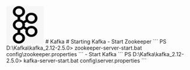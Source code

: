 <img width="100" height="100" src="https://github.com/SohamRoyNoel/Kafka/blob/master/kafka2.jpg?raw=true"> 
# Kafka
# Starting Kafka
  - Start Zookeeper
  ```
  PS D:\Kafka\kafka_2.12-2.5.0> zookeeper-server-start.bat config\zookeeper.properties
  ```
  - Start Kafka
  ```
  PS D:\Kafka\kafka_2.12-2.5.0> kafka-server-start.bat config\server.properties
  ```
